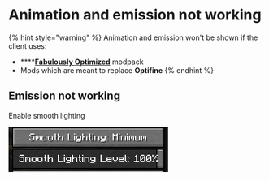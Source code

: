 # Animation and emission not working

{% hint style="warning" %}
Animation and emission won't be shown if the client uses:

* ****[**Fabulously Optimized**](https://www.curseforge.com/minecraft/modpacks/fabulously-optimized) modpack
* Mods which are meant to replace **Optifine**
{% endhint %}

## Emission not working

Enable smooth lighting

![](<../../.gitbook/assets/image (183).png>)
